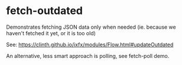 # fetch-outdated

Demonstrates fetching JSON data only when needed
(ie. because we haven't fetched it yet, or it is too old)

See: https://clinth.github.io/ixfx/modules/Flow.html#updateOutdated

An alternative, less smart approach is polling, see fetch-poll demo.

